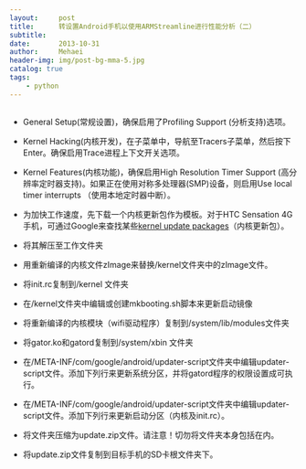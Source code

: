 ```yaml
---
layout:     post
title:      转设置Android手机以使用ARMStreamline进行性能分析（二）
subtitle:   
date:       2013-10-31
author:     Mehaei
header-img: img/post-bg-mma-5.jpg
catalog: true
tags:
    - python
---
```

##  

- General Setup(常规设置)，确保启用了Profiling Support (分析支持)选项。
- Kernel Hacking(内核开发)，在子菜单中，导航至Tracers子菜单，然后按下Enter。确保启用Trace进程上下文开关选项。
- Kernel Features(内核功能)，确保启用High Resolution Timer Support (高分辨率定时器支持)。如果正在使用对称多处理器(SMP)设备，则启用Use local timer interrupts （使用本地定时器中断）。


- 为加快工作速度，先下载一个内核更新包作为模板。对于HTC Sensation 4G手机，可通过Google来查找某些[kernel update packages](http://forum.xda-developers.com/showthread.php?t=1200403)（内核更新包）。
- 将其解压至工作文件夹<workdir>
- 用重新编译的内核文件zImage来替换<workdir>/kernel文件夹中的zImage文件。
- 将init.rc复制到<workdir>/kernel 文件夹
- 在<workdir>/kernel文件夹中编辑或创建mkbooting.sh脚本来更新启动镜像


- 将重新编译的内核模块（wifi驱动程序）复制到<workdir>/system/lib/modules文件夹
- 将gator.ko和gatord复制到<workdir>/system/xbin 文件夹
- 在<workdir>/META-INF/com/google/android/updater-script文件夹中编辑updater-script文件。添加下列行来更新系统分区，并将gatord程序的权限设置成可执行。


- 在<workdir>/META-INF/com/google/android/updater-script文件夹中编辑updater-script文件。添加下列行来更新启动分区（内核及init.rc）。


- 将<workdir>文件夹压缩为update.zip文件。请注意！切勿将<workdir>文件夹本身包括在内。
- 将update.zip文件复制到目标手机的SD卡根文件夹下。

